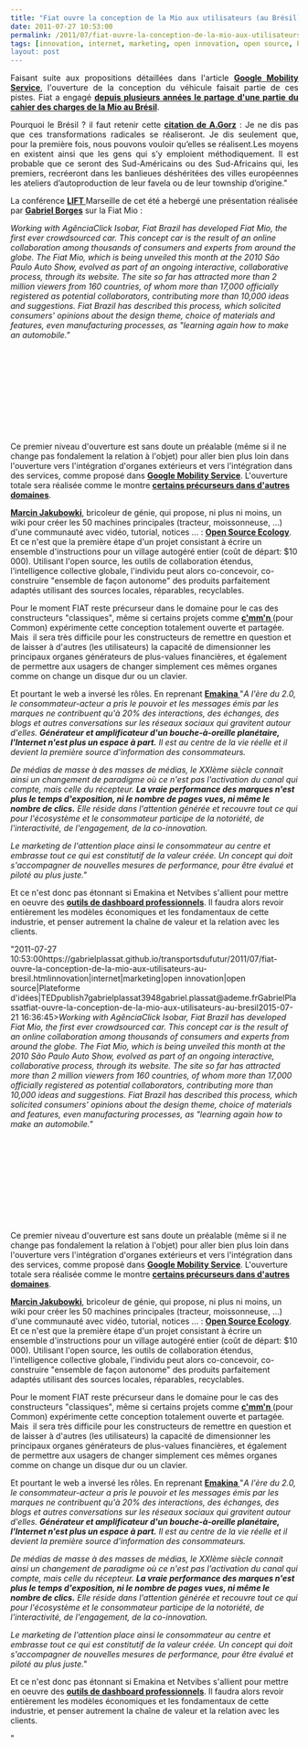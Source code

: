 ```yaml
---
title: "Fiat ouvre la conception de la Mio aux utilisateurs (au Brésil)"
date: 2011-07-27 10:53:00
permalink: /2011/07/fiat-ouvre-la-conception-de-la-mio-aux-utilisateurs-au-bresil.html
tags: [innovation, internet, marketing, open innovation, open source, Plateforme d'idées, TED]
layout: post
---
```


<p style="text-align: justify;">Faisant suite aux propositions détaillées dans l'article <strong><a href="https://gabrielplassat.github.io/transportsdufutur/2011/07/google-mobility-service-et-si-nous-le-faisions-sans-attendre-.html" target="_blank">Google Mobility Service</a></strong>, l'ouverture de la conception du véhicule faisait partie de ces pistes. Fiat a engagé <strong><a href="https://gabrielplassat.github.io/transportsdufutur/2009/11/open-source-mobilites-quels-avantages-quelles-consequences.html" target="_blank">depuis plusieurs années le partage d'une partie du cahier des charges de la Mio au Brésil</a></strong>.</p> <p style="text-align: justify;">Pourquoi le Brésil ? il faut retenir cette <strong><a href="http://www.framablog.org/index.php/post/2009/03/09/andre-gorz-sortie-du-capitalisme-et-logiciel-libre" target="_blank">citation de A.Gorz</a></strong> : Je ne dis pas que ces transformations radicales se réaliseront. Je dis seulement que, pour la première fois, nous pouvons vouloir qu’elles se réalisent.Les moyens en existent ainsi que les gens qui s’y emploient méthodiquement. Il est probable que ce seront des Sud-Américains ou des Sud-Africains qui, les premiers, recréeront dans les banlieues déshéritées des villes européennes les ateliers d’autoproduction de leur favela ou de leur township d’origine."</p> <p style=""text-align: justify>La conférence <strong><a href=""http://liftconference.com/"" target=""_blank"">LIFT </a></strong>Marseille de cet été a hebergé une présentation réalisée par <strong><a href=""http://liftconference.com/person/gborges"" target=""_blank"">Gabriel Borges</a></strong> sur la Fiat Mio :</p>   <!--more-->   <p style=""text-align: justify padding-left: 30px><em>Working with AgênciaClick Isobar, Fiat Brazil has developed Fiat Mio, the first ever crowdsourced car. This concept car is the result of an online collaboration among thousands of consumers and experts from around the globe. The Fiat Mio, which is being unveiled this month at the 2010 São Paulo Auto Show, evolved as part of an ongoing interactive, collaborative process, through its website. The site so far has attracted more than 2 million viewers from 160 countries, of whom more than 17,000 officially registered as potential collaborators, contributing more than 10,000 ideas and suggestions. Fiat Brazil has described this process, which solicited consumers' opinions about the design theme, choice of materials and features, even manufacturing processes, as "learning again how to make an automobile."</em></p> <p><iframe frameborder=""0"" height=""349"" src=""http://www.youtube.com/embed/30MvxOoT2eM"" width=""560""></iframe></p> <p style=""text-align: justify>Ce premier niveau d'ouverture est sans doute un préalable (même si il ne change pas fondalement la relation à l'objet) pour aller bien plus loin dans l'ouverture vers l'intégration d'organes extérieurs et vers l'intégration dans des services, comme proposé dans <strong><a href="https://gabrielplassat.github.io/transportsdufutur/2011/07/google-mobility-service-et-si-nous-le-faisions-sans-attendre-.html"" target=""_blank"">Google Mobility Service</a></strong>. L'ouverture totale sera réalisée comme le montre <strong><a href="https://gabrielplassat.github.io/transportsdufutur/2011/05/ultra-low-cost-open-source-la-voie-.html"" target=""_self"">certains précurseurs dans d'autres domaines</a></strong>.</p> <p style=""text-align: justify><strong><a href=""http://www.ted.com/talks/marcin_jakubowski.html"" target=""_blank"">Marcin Jakubowki</a></strong>, bricoleur de génie, qui propose, ni plus ni moins, un wiki pour créer les 50 machines principales (tracteur, moissonneuse, ...) d'une communauté avec vidéo, tutorial, notices ... : <strong><a href=""http://openfarmtech.org/wiki/Main_Page"" target=""_blank"">Open Source Ecology</a></strong>. Et ce n'est que la première étape d'un projet consistant à écrire un ensemble d'instructions pour un village autogéré entier (coût de départ: $10 000). Utilisant l'open source, les outils de collaboration étendus, l'intelligence collective globale, l'individu peut alors co-concevoir, co-construire "ensemble de façon autonome" des produits parfaitement adaptés utilisant des sources locales, réparables, recyclables.</p> <p style=""text-align: justify>Pour le moment FIAT reste précurseur dans le domaine pour le cas des constructeurs "classiques", même si certains projets comme <strong><a href=""http://www.cmmn.org/en/what-is-cmmn.html"" target=""_blank"">c'mm'n </a></strong>(pour Common) expérimente cette conception totalement ouverte et partagée. Mais  il sera très difficile pour les constructeurs de remettre en question et de laisser à d'autres (les utilisateurs) la capacité de dimensionner les principaux organes générateurs de plus-values financières, et également de permettre aux usagers de changer simplement ces mêmes organes comme on change un disque dur ou un clavier.</p> <p style=""text-align: justify>Et pourtant le web a inversé les rôles. En reprenant <strong><a href=""http://www.emakina.fr/whitepaper.cfm"" target=""_blank"">Emakina </a></strong>"<em>A l'ère du 2.0, le consommateur-acteur a pris le pouvoir et les messages émis par les marques ne contribuent qu'à 20% des interactions, des échanges, des blogs et autres conversations sur les réseaux sociaux qui gravitent autour d'elles. <strong>Générateur et amplificateur d'un bouche-à-oreille planétaire, l'Internet n'est plus un espace à part.</strong> Il est au centre de la vie réelle et il devient la première source d'information des consommateurs.</em></p> <p style=""text-align: justify><em>De médias de masse à des masses de médias, le XXIème siècle connait ainsi un changement de paradigme où ce n'est pas l'activation du canal qui compte, mais celle du récepteur. <strong>La vraie performance des marques n'est plus le temps d'exposition, ni le nombre de pages vues, ni même le nombre de clics.</strong> Elle réside dans l'attention générée et recouvre tout ce qui pour l'écosystème et le consommateur participe de la notoriété, de l'interactivité, de l'engagement, de la co-innovation.</em></p> <p style=""text-align: justify><em>Le marketing de l'attention place ainsi le consommateur au centre et embrasse tout ce qui est constitutif de la valeur créée. Un concept qui doit s'accompagner de nouvelles mesures de performance, pour être évalué et piloté au plus juste." </em></p> <p style=""text-align: justify>Et ce n'est donc pas étonnant si Emakina et Netvibes s'allient pour mettre en oeuvre des <strong><a href=""http://blog.emakina.com/2011/06/30/emakina-et-netvibes-s%e2%80%99allient-dans-le-dashboarding-business/"" target=""_blank"">outils de dashboard professionnels</a></strong>. Il faudra alors revoir entièrement les modèles économiques et les fondamentaux de cette industrie, et penser autrement la chaîne de valeur et la relation avec les clients.</p>"2011-07-27 10:53:00https://gabrielplassat.github.io/transportsdufutur/2011/07/fiat-ouvre-la-conception-de-la-mio-aux-utilisateurs-au-bresil.htmlinnovation|internet|marketing|open innovation|open source|Plateforme d'idées|TEDpublish7gabrielplassat3948gabriel.plassat@ademe.frGabrielPlassatfiat-ouvre-la-conception-de-la-mio-aux-utilisateurs-au-bresil2015-07-21 16:36:45><em>Working with AgênciaClick Isobar, Fiat Brazil has developed Fiat Mio, the first ever crowdsourced car. This concept car is the result of an online collaboration among thousands of consumers and experts from around the globe. The Fiat Mio, which is being unveiled this month at the 2010 São Paulo Auto Show, evolved as part of an ongoing interactive, collaborative process, through its website. The site so far has attracted more than 2 million viewers from 160 countries, of whom more than 17,000 officially registered as potential collaborators, contributing more than 10,000 ideas and suggestions. Fiat Brazil has described this process, which solicited consumers' opinions about the design theme, choice of materials and features, even manufacturing processes, as "learning again how to make an automobile."</em></p> <p><iframe frameborder=""0"" height=""349"" src=""http://www.youtube.com/embed/30MvxOoT2eM"" width=""560""></iframe></p> <p style=""text-align: justify>Ce premier niveau d'ouverture est sans doute un préalable (même si il ne change pas fondalement la relation à l'objet) pour aller bien plus loin dans l'ouverture vers l'intégration d'organes extérieurs et vers l'intégration dans des services, comme proposé dans <strong><a href="https://gabrielplassat.github.io/transportsdufutur/2011/07/google-mobility-service-et-si-nous-le-faisions-sans-attendre-.html"" target=""_blank"">Google Mobility Service</a></strong>. L'ouverture totale sera réalisée comme le montre <strong><a href="https://gabrielplassat.github.io/transportsdufutur/2011/05/ultra-low-cost-open-source-la-voie-.html"" target=""_self"">certains précurseurs dans d'autres domaines</a></strong>.</p> <p style=""text-align: justify><strong><a href=""http://www.ted.com/talks/marcin_jakubowski.html"" target=""_blank"">Marcin Jakubowki</a></strong>, bricoleur de génie, qui propose, ni plus ni moins, un wiki pour créer les 50 machines principales (tracteur, moissonneuse, ...) d'une communauté avec vidéo, tutorial, notices ... : <strong><a href=""http://openfarmtech.org/wiki/Main_Page"" target=""_blank"">Open Source Ecology</a></strong>. Et ce n'est que la première étape d'un projet consistant à écrire un ensemble d'instructions pour un village autogéré entier (coût de départ: $10 000). Utilisant l'open source, les outils de collaboration étendus, l'intelligence collective globale, l'individu peut alors co-concevoir, co-construire "ensemble de façon autonome" des produits parfaitement adaptés utilisant des sources locales, réparables, recyclables.</p> <p style=""text-align: justify>Pour le moment FIAT reste précurseur dans le domaine pour le cas des constructeurs "classiques", même si certains projets comme <strong><a href=""http://www.cmmn.org/en/what-is-cmmn.html"" target=""_blank"">c'mm'n </a></strong>(pour Common) expérimente cette conception totalement ouverte et partagée. Mais  il sera très difficile pour les constructeurs de remettre en question et de laisser à d'autres (les utilisateurs) la capacité de dimensionner les principaux organes générateurs de plus-values financières, et également de permettre aux usagers de changer simplement ces mêmes organes comme on change un disque dur ou un clavier.</p> <p style=""text-align: justify>Et pourtant le web a inversé les rôles. En reprenant <strong><a href=""http://www.emakina.fr/whitepaper.cfm"" target=""_blank"">Emakina </a></strong>"<em>A l'ère du 2.0, le consommateur-acteur a pris le pouvoir et les messages émis par les marques ne contribuent qu'à 20% des interactions, des échanges, des blogs et autres conversations sur les réseaux sociaux qui gravitent autour d'elles. <strong>Générateur et amplificateur d'un bouche-à-oreille planétaire, l'Internet n'est plus un espace à part.</strong> Il est au centre de la vie réelle et il devient la première source d'information des consommateurs.</em></p> <p style=""text-align: justify><em>De médias de masse à des masses de médias, le XXIème siècle connait ainsi un changement de paradigme où ce n'est pas l'activation du canal qui compte, mais celle du récepteur. <strong>La vraie performance des marques n'est plus le temps d'exposition, ni le nombre de pages vues, ni même le nombre de clics.</strong> Elle réside dans l'attention générée et recouvre tout ce qui pour l'écosystème et le consommateur participe de la notoriété, de l'interactivité, de l'engagement, de la co-innovation.</em></p> <p style=""text-align: justify><em>Le marketing de l'attention place ainsi le consommateur au centre et embrasse tout ce qui est constitutif de la valeur créée. Un concept qui doit s'accompagner de nouvelles mesures de performance, pour être évalué et piloté au plus juste." </em></p> <p style=""text-align: justify>Et ce n'est donc pas étonnant si Emakina et Netvibes s'allient pour mettre en oeuvre des <strong><a href=""http://blog.emakina.com/2011/06/30/emakina-et-netvibes-s%e2%80%99allient-dans-le-dashboarding-business/"" target=""_blank"">outils de dashboard professionnels</a></strong>. Il faudra alors revoir entièrement les modèles économiques et les fondamentaux de cette industrie, et penser autrement la chaîne de valeur et la relation avec les clients.</p>"
